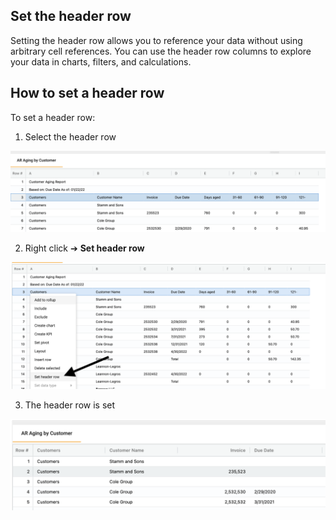 ## Set the header row
Setting the header row allows you to reference your data without using arbitrary cell references. You can use the header row columns to explore your data in charts, filters, and calculations.

## How to set a header row

To set a header row:

1.	Select the header row

<img src="../assets/fib_06.png"  style="width:600px" class="border"></img>

2.	Right click ➔ **Set header row**

<img src="../assets/fib_07.png"  style="width:600px" class="border"></img>

3.  The header row is set

<img src="../assets/fib_09.png"  style="width:600px" class="border"></img>
